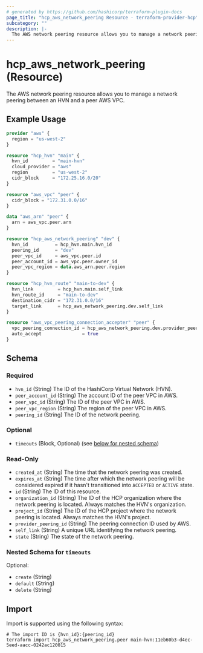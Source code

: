 ```yaml
---
# generated by https://github.com/hashicorp/terraform-plugin-docs
page_title: "hcp_aws_network_peering Resource - terraform-provider-hcp"
subcategory: ""
description: |-
  The AWS network peering resource allows you to manage a network peering between an HVN and a peer AWS VPC.
---
```


# hcp_aws_network_peering (Resource)

The AWS network peering resource allows you to manage a network peering between an HVN and a peer AWS VPC.

## Example Usage

```terraform
provider "aws" {
  region = "us-west-2"
}

resource "hcp_hvn" "main" {
  hvn_id         = "main-hvn"
  cloud_provider = "aws"
  region         = "us-west-2"
  cidr_block     = "172.25.16.0/20"
}

resource "aws_vpc" "peer" {
  cidr_block = "172.31.0.0/16"
}

data "aws_arn" "peer" {
  arn = aws_vpc.peer.arn
}

resource "hcp_aws_network_peering" "dev" {
  hvn_id          = hcp_hvn.main.hvn_id
  peering_id      = "dev"
  peer_vpc_id     = aws_vpc.peer.id
  peer_account_id = aws_vpc.peer.owner_id
  peer_vpc_region = data.aws_arn.peer.region
}

resource "hcp_hvn_route" "main-to-dev" {
  hvn_link         = hcp_hvn.main.self_link
  hvn_route_id     = "main-to-dev"
  destination_cidr = "172.31.0.0/16"
  target_link      = hcp_aws_network_peering.dev.self_link
}

resource "aws_vpc_peering_connection_accepter" "peer" {
  vpc_peering_connection_id = hcp_aws_network_peering.dev.provider_peering_id
  auto_accept               = true
}
```

<!-- schema generated by tfplugindocs -->
## Schema

### Required

- `hvn_id` (String) The ID of the HashiCorp Virtual Network (HVN).
- `peer_account_id` (String) The account ID of the peer VPC in AWS.
- `peer_vpc_id` (String) The ID of the peer VPC in AWS.
- `peer_vpc_region` (String) The region of the peer VPC in AWS.
- `peering_id` (String) The ID of the network peering.

### Optional

- `timeouts` (Block, Optional) (see [below for nested schema](#nestedblock--timeouts))

### Read-Only

- `created_at` (String) The time that the network peering was created.
- `expires_at` (String) The time after which the network peering will be considered expired if it hasn't transitioned into `ACCEPTED` or `ACTIVE` state.
- `id` (String) The ID of this resource.
- `organization_id` (String) The ID of the HCP organization where the network peering is located. Always matches the HVN's organization.
- `project_id` (String) The ID of the HCP project where the network peering is located. Always matches the HVN's project.
- `provider_peering_id` (String) The peering connection ID used by AWS.
- `self_link` (String) A unique URL identifying the network peering.
- `state` (String) The state of the network peering.

<a id="nestedblock--timeouts"></a>
### Nested Schema for `timeouts`

Optional:

- `create` (String)
- `default` (String)
- `delete` (String)

## Import

Import is supported using the following syntax:

```shell
# The import ID is {hvn_id}:{peering_id}
terraform import hcp_aws_network_peering.peer main-hvn:11eb60b3-d4ec-5eed-aacc-0242ac120015
```
